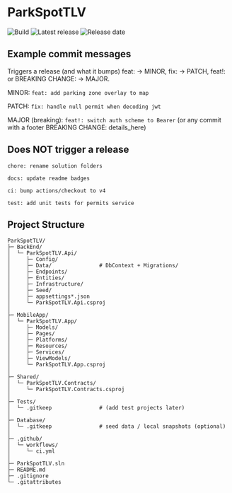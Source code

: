 ﻿# ParkSpotTLV
<!-- Status & releases -->
![Build](https://img.shields.io/github/actions/workflow/status/gwchar2/ParkSpotTLV-Demo/ci.yml?label=Build%20%2B%20Tests)
![Latest release](https://img.shields.io/github/v/release/gwchar2/ParkSpotTLV-Demo?display_name=tag&sort=semver)
![Release date](https://img.shields.io/github/release-date/gwchar2/ParkSpotTLV-Demo)


## Example commit messages
Triggers a release (and what it bumps)
feat: → MINOR, fix: → PATCH, feat!: or BREAKING CHANGE: → MAJOR.

MINOR:
```feat: add parking zone overlay to map```

PATCH:
```fix: handle null permit when decoding jwt```

MAJOR (breaking):
```feat!: switch auth scheme to Bearer```
(or any commit with a footer BREAKING CHANGE: details_here)

## Does NOT trigger a release

```chore: rename solution folders```

```docs: update readme badges```

```ci: bump actions/checkout to v4```

```test: add unit tests for permits service```


## Project Structure
```
ParkSpotTLV/
├─ BackEnd/
│  └─ ParkSpotTLV.Api/
│     ├─ Config/
│     ├─ Data/               # DbContext + Migrations/
│     ├─ Endpoints/
│     ├─ Entities/
│     ├─ Infrastructure/
│     ├─ Seed/
│     ├─ appsettings*.json
│     └─ ParkSpotTLV.Api.csproj
│
├─ MobileApp/
│  └─ ParkSpotTLV.App/
│     ├─ Models/
│     ├─ Pages/
│     ├─ Platforms/
│     ├─ Resources/
│     ├─ Services/
│     ├─ ViewModels/
│     └─ ParkSpotTLV.App.csproj
│
├─ Shared/
│  └─ ParkSpotTLV.Contracts/
│     └─ ParkSpotTLV.Contracts.csproj
│
├─ Tests/
│  └─ .gitkeep               # (add test projects later)
│
├─ Database/
│  └─ .gitkeep               # seed data / local snapshots (optional)
│
├─ .github/
│  └─ workflows/
│     └─ ci.yml
│
├─ ParkSpotTLV.sln
├─ README.md
├─ .gitignore
└─ .gitattributes
```